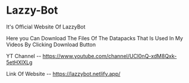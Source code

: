 # Lazzy-Bot

It's Official Website Of LazzyBot 

Here you Can Download The Files Of The Datapacks That Is Used In My Videos By Clicking Download Button

YT Channel -- https://www.youtube.com/channel/UCl0nQ-xdM8Qxk-5etHXlXLg

Link Of Website -- https://lazzybot.netlify.app/
